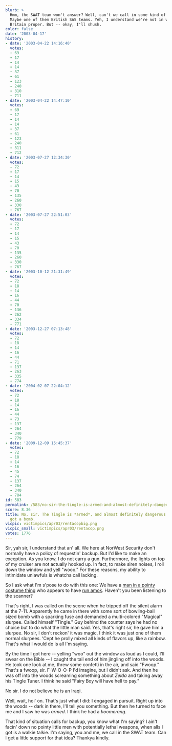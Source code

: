 ```yaml
---
blurb: >
  Hmm, the SWAT team won't answer? Well, can't we call in some kind of Special Forces?
  Maybe one of them British SAS teams. Yeh, I understand we're not in what you'd call
  Britain proper. But -- okay, I'll shush.
color: false
date: '2003-04-17'
history:
- date: '2003-04-22 14:16:40'
  votes:
  - 69
  - 17
  - 14
  - 14
  - 37
  - 61
  - 123
  - 240
  - 310
  - 711
- date: '2003-04-22 14:47:10'
  votes:
  - 69
  - 17
  - 14
  - 14
  - 37
  - 61
  - 123
  - 240
  - 311
  - 712
- date: '2003-07-27 12:34:30'
  votes:
  - 72
  - 17
  - 14
  - 15
  - 43
  - 70
  - 135
  - 260
  - 330
  - 767
- date: '2003-07-27 22:51:03'
  votes:
  - 72
  - 17
  - 14
  - 15
  - 43
  - 70
  - 135
  - 260
  - 330
  - 767
- date: '2003-10-12 21:31:49'
  votes:
  - 72
  - 18
  - 14
  - 16
  - 44
  - 70
  - 136
  - 262
  - 334
  - 771
- date: '2003-12-27 07:13:48'
  votes:
  - 72
  - 18
  - 14
  - 16
  - 44
  - 71
  - 137
  - 263
  - 335
  - 774
- date: '2004-02-07 22:04:12'
  votes:
  - 72
  - 18
  - 14
  - 16
  - 44
  - 73
  - 137
  - 264
  - 340
  - 779
- date: '2009-12-09 15:45:37'
  votes:
  - 72
  - 18
  - 14
  - 16
  - 45
  - 74
  - 137
  - 264
  - 340
  - 784
id: 583
permalink: /583/no-sir-the-tingle-is-armed-and-almost-definitely-dangerous-i-think-hes-got-a-bomb/
score: 8.36
title: No, sir. The Tingle is *armed*, and almost definitely dangerous. I think he's
  got a bomb.
vicpic: victimpics/apr03/rentacopbig.png
vicpic_small: victimpics/apr03/rentacop.png
votes: 1776
---
```


Sir, yah sir, I understand that an' all. We here at NorWest Security
don't normally have a policy of requestin' backup. But I'd like to make
an exception. As you know, I do not carry a gun. Furthermore, the lights
on top of my cruiser are not actually hooked up. In fact, to make siren
noises, I roll down the window and yell "wooo." For these reasons, my
ability to intimidate unlawfuls is whatcha call lacking.

So I ask what I'm s'pose to do with this one: We have a [man in a pointy
costume thing](@/victim/581.md) who appears to have [run
amok](@/victim/582.md). Haven't you been listening to the scanner?

That's right, I was called on the scene when he tripped off the silent
alarm at the 7-11. Apparently he came in there with some sort of
bowling-ball sized bomb with a sparking fuse and demanded a
multi-colored "Magical" slurpee. Called himself "Tingle." Guy behind the
counter says he had no choice but to do what the little man said. Yes,
that's right sir, he gave him a slurpee. No sir, I don't reckon' it was
magic, I think it was just one of them normal slurpees. 'Cept he prolly
mixed all kinds of flavors up, like a rainbow. That's what I would do is
all I'm saying.

By the time I got here -- yelling "woo" out the window as loud as I
could, I'll swear on the Bible -- I caught the tail end of him jingling
off into the woods. He took one look at me, threw some confetti in the
air, and said "Fwoop." That's a fwoop, sir. F-W-O-O-P I'd imagine, but I
didn't ask. And then he was off into the woods screaming something about
*Zelda* and taking away his Tingle Tuner. I think he said "Fairy Boy
will have hell to pay."

No sir. I do not believe he is an Iraqi.

Well, wait, hol' on. That's just what I did: I engaged in pursuit. Right
up into the woods -- dark in there, I'll tell you something. But then he
turned to face me and I saw he was *armed*. I think he had a
*boomerang*.

That kind of situation calls for backup, you know what I'm saying? I
ain't facin' down no pointy little men with potentially lethal weapons,
when alls I got is a walkie talkie. I'm saying, you and me, we call in
the SWAT team. Can I get a little support for that idea? Thankya kindly.
